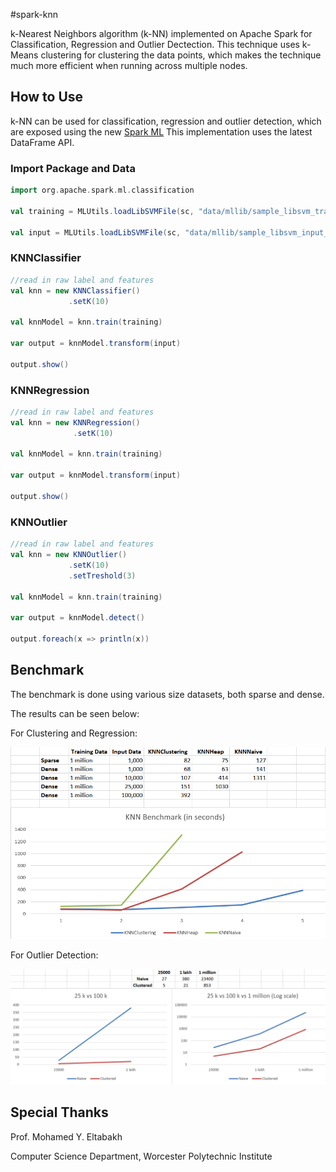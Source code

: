 #spark-knn

k-Nearest Neighbors algorithm (k-NN) implemented on Apache Spark for Classification, Regression and Outlier Dectection. This technique uses k-Means clustering for clustering the data points, which makes the technique  much more efficient when running across multiple nodes.

## How to Use

k-NN can be used for classification, regression and outlier detection, which are exposed using the new [Spark ML](http://spark.apache.org/docs/latest/ml-guide.html) 
This implementation uses the latest DataFrame API.

### Import Package and Data

```scala
import org.apache.spark.ml.classification

val training = MLUtils.loadLibSVMFile(sc, "data/mllib/sample_libsvm_training_data.txt").toDF()

val input = MLUtils.loadLibSVMFile(sc, "data/mllib/sample_libsvm_input_data.txt").toDF()
```

### KNNClassifier

```scala
//read in raw label and features
val knn = new KNNClassifier()
  		     .setK(10)

val knnModel = knn.train(training)

var output = knnModel.transform(input)

output.show()
```

### KNNRegression

```scala
//read in raw label and features
val knn = new KNNRegression()
  		      .setK(10)

val knnModel = knn.train(training)

var output = knnModel.transform(input)

output.show()
```

### KNNOutlier

```scala
//read in raw label and features
val knn = new KNNOutlier()
             .setK(10)
             .setTreshold(3)
          
val knnModel = knn.train(training)

var output = knnModel.detect()

output.foreach(x => println(x))
```

## Benchmark

The benchmark is done using various size datasets, both sparse and dense.

The results can be seen below:

For Clustering and Regression:

![](KNN_Clustering.png)

For Outlier Detection:

![](KNN_Outlier.png)

## Special Thanks

Prof. Mohamed Y. Eltabakh

Computer Science Department, Worcester Polytechnic Institute